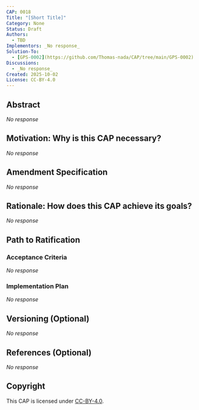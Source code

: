 ```yaml
---
CAP: 0018
Title: "[Short Title]"
Category: None
Status: Draft
Authors:
  - TBD
Implementors: _No response_
Solution-To:
  - [GPS-0002](https://github.com/Thomas-nada/CAP/tree/main/GPS-0002)
Discussions:
  - _No response_
Created: 2025-10-02
License: CC-BY-4.0
---
```


## Abstract

_No response_

## Motivation: Why is this CAP necessary?

_No response_

## Amendment Specification

_No response_

## Rationale: How does this CAP achieve its goals?

_No response_

## Path to Ratification

### Acceptance Criteria

_No response_

### Implementation Plan

_No response_

## Versioning (Optional)

_No response_

## References (Optional)

_No response_

## Copyright

This CAP is licensed under [CC-BY-4.0](https://creativecommons.org/licenses/by/4.0/legalcode).
